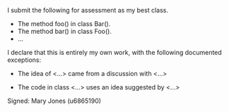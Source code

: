 I submit the following for assessment as my best class.

* The method foo() in class Bar().
* The method bar() in class Foo().
* ...

I declare that this is entirely my own work, with the following documented exceptions:

* The idea of <...> came from a discussion with <...>

* The code in class <...> uses an idea suggested by <...>

Signed: Mary Jones (u6865190)